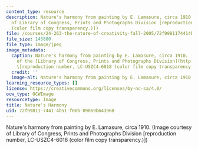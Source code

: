 ```yaml
---
content_type: resource
description: Nature's harmony from painting by E. Lamasure, circa 1910. (Image courtesy
  of Library of Congress, Prints and Photographs Division [reproduction number, LC-USZC4-6018
  (color film copy transparency.)])
file: /courses/24-263-the-nature-of-creativity-fall-2005/72f9981174414b51f00b09869b643968_24-263f05.jpg
file_size: 145880
file_type: image/jpeg
image_metadata:
  caption: Nature's harmony from painting by E. Lamasure, circa 1910. (Image courtesy
    of the [Library of Congress, Prints and Photographs Division](http://www.loc.gov/rr/print/)
    \[reproduction number, LC-USZC4-6018 (color film copy transparency.)\])
  credit: ''
  image-alt: Nature's harmony from painting by E. Lamasure, circa 1910.
learning_resource_types: []
license: https://creativecommons.org/licenses/by-nc-sa/4.0/
ocw_type: OCWImage
resourcetype: Image
title: Nature's Harmony
uid: 72f99811-7441-4b51-f00b-09869b643968
---
```

Nature's harmony from painting by E. Lamasure, circa 1910. (Image courtesy of Library of Congress, Prints and Photographs Division [reproduction number, LC-USZC4-6018 (color film copy transparency.)])